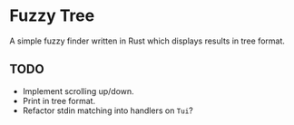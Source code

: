 Fuzzy Tree
==========

A simple fuzzy finder written in Rust which displays results in tree format.


TODO
----

* Implement scrolling up/down.
* Print in tree format.
* Refactor stdin matching into handlers on `Tui`?
